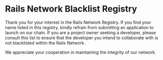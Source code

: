 # Rails Network Blacklist Registry

Thank you for your interest in the Rails Network Registry. If you find your name listed in this registry, kindly refrain from submitting an application to launch on our chain. If you are a project owner seeking a developer, please consult this list to ensure that the developer you intend to collaborate with is not blacklisted within the Rails Network.

We appreciate your cooperation in maintaining the integrity of our network.

